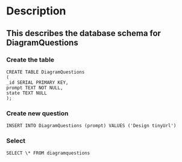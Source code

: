 # Description

## This describes the database schema for DiagramQuestions

### Create the table

```
CREATE TABLE DiagramQuestions
(
_id SERIAL PRIMARY KEY,
prompt TEXT NOT NULL,
state TEXT NULL
);
```

### Create new question

`INSERT INTO DiagramQuestions (prompt) VALUES ('Design tinyUrl')`

### Select

`SELECT \* FROM diagramquestions`
